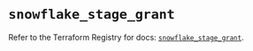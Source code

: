 # `snowflake_stage_grant`

Refer to the Terraform Registry for docs: [`snowflake_stage_grant`](https://registry.terraform.io/providers/snowflake-labs/snowflake/0.87.1/docs/resources/stage_grant).
